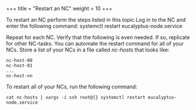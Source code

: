 +++
title = "Restart an NC"
weight = 10
+++

To restart an NC perform the steps listed in this topic.Log in to the NC and enter the following command: 
    systemctl restart eucalyptus-node.service

Repeat for each NC. Verify that the following is even needed. If so, replicate for other NC-tasks. You can automate the restart command for all of your NCs. Store a list of your NCs in a file called *nc-hosts* that looks like: 


    nc-host-00
    nc-host-01
    ...
    nc-host-nn

To restart all of your NCs, run the following command: 


    cat nc-hosts | xargs -i ssh root@{} systemctl restart eucalyptus-node.service

